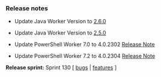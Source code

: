 ### Release notes
<!-- Please add your release notes in the following format:
- My change description (#PR)
-->
- Update Java Worker Version to [2.6.0](https://github.com/Azure/azure-functions-java-worker/releases/tag/2.6.0)
- Update Java Worker Version to [2.5.0](https://github.com/Azure/azure-functions-java-worker/releases/tag/2.5.0)

- Update PowerShell Worker 7.0 to 4.0.2302 [Release Note](https://github.com/Azure/azure-functions-powershell-worker/releases/tag/v4.0.2302)
- Update PowerShell Worker 7.2 to 4.0.2304 [Release Note](https://github.com/Azure/azure-functions-powershell-worker/releases/tag/v4.0.2304)

**Release sprint:** Sprint 130
[ [bugs](https://github.com/Azure/azure-functions-host/issues?q=is%3Aissue+milestone%3A%22Functions+Sprint+130%22+label%3Abug+is%3Aclosed) | [features](https://github.com/Azure/azure-functions-host/issues?q=is%3Aissue+milestone%3A%22Functions+Sprint+130%22+label%3Afeature+is%3Aclosed) ]
